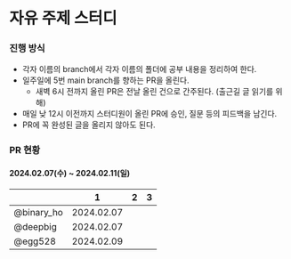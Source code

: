 # 자유 주제 스터디
### 진행 방식
- 각자 이름의 branch에서 각자 이름의 폴더에 공부 내용을 정리하여 한다.
- 일주일에 5번 main branch를 향하는 PR을 올린다.
  - 새벽 6시 전까지 올린 PR은 전날 올린 건으로 간주된다. (출근길 글 읽기를 위해)
- 매일 낮 12시 이전까지 스터디원이 올린 PR에 승인, 질문 등의 피드백을 남긴다.
- PR에 꼭 완성된 글을 올리지 않아도 된다.

### PR 현황
#### 2024.02.07(수) ~ 2024.02.11(일)
|            | 1          | 2 | 3 |
|------------|------------|---|---|
| @binary_ho | 2024.02.07 |   |   |
| @deepbig   | 2024.02.07 |   |   |
| @egg528    | 2024.02.09 |   |   |